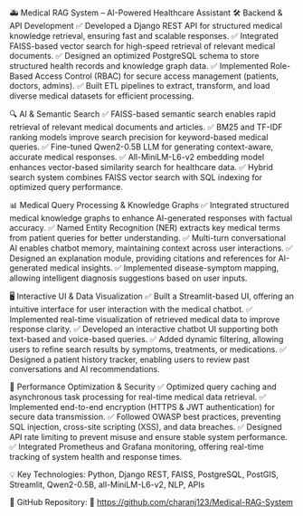 🚑 Medical RAG System – AI-Powered Healthcare Assistant
🛠 Backend & API Development
✅ Developed a Django REST API for structured medical knowledge retrieval, ensuring fast and scalable responses.
✅ Integrated FAISS-based vector search for high-speed retrieval of relevant medical documents.
✅ Designed an optimized PostgreSQL schema to store structured health records and knowledge graph data.
✅ Implemented Role-Based Access Control (RBAC) for secure access management (patients, doctors, admins).
✅ Built ETL pipelines to extract, transform, and load diverse medical datasets for efficient processing.

🔍 AI & Semantic Search
✅ FAISS-based semantic search enables rapid retrieval of relevant medical documents and articles.
✅ BM25 and TF-IDF ranking models improve search precision for keyword-based medical queries.
✅ Fine-tuned Qwen2-0.5B LLM for generating context-aware, accurate medical responses.
✅ All-MiniLM-L6-v2 embedding model enhances vector-based similarity search for healthcare data.
✅ Hybrid search system combines FAISS vector search with SQL indexing for optimized query performance.

📊 Medical Query Processing & Knowledge Graphs
✅ Integrated structured medical knowledge graphs to enhance AI-generated responses with factual accuracy.
✅ Named Entity Recognition (NER) extracts key medical terms from patient queries for better understanding.
✅ Multi-turn conversational AI enables chatbot memory, maintaining context across user interactions.
✅ Designed an explanation module, providing citations and references for AI-generated medical insights.
✅ Implemented disease-symptom mapping, allowing intelligent diagnosis suggestions based on user inputs.

🖥 Interactive UI & Data Visualization
✅ Built a Streamlit-based UI, offering an intuitive interface for user interaction with the medical chatbot.
✅ Implemented real-time visualization of retrieved medical data to improve response clarity.
✅ Developed an interactive chatbot UI supporting both text-based and voice-based queries.
✅ Added dynamic filtering, allowing users to refine search results by symptoms, treatments, or medications.
✅ Designed a patient history tracker, enabling users to review past conversations and AI recommendations.

🚀 Performance Optimization & Security
✅ Optimized query caching and asynchronous task processing for real-time medical data retrieval.
✅ Implemented end-to-end encryption (HTTPS & JWT authentication) for secure data transmission.
✅ Followed OWASP best practices, preventing SQL injection, cross-site scripting (XSS), and data breaches.
✅ Designed API rate limiting to prevent misuse and ensure stable system performance.
✅ Integrated Prometheus and Grafana monitoring, offering real-time tracking of system health and response times.

💡 Key Technologies: Python, Django REST, FAISS, PostgreSQL, PostGIS, Streamlit, Qwen2-0.5B, all-MiniLM-L6-v2, NLP, APIs

🚀 GitHub Repository: 🔗 https://github.com/charanj123/Medical-RAG-System

